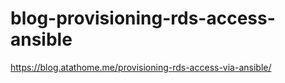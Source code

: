 # blog-provisioning-rds-access-ansible
https://blog.atathome.me/provisioning-rds-access-via-ansible/
